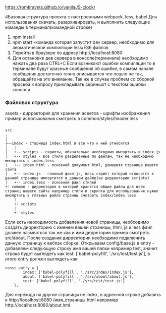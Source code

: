 https://romkravets.github.io/vanilaJS-clock/

﻿#Базовая структура проекта с настроенными webpack, less, babel
Для использования скачать, разархивировать, и выполнить следующие команды в терминал(командной строке)
1. npm install
2. npm start -команда которая запустит dev сервер, необходимо для авоматической компиляции less/ES6 файлов
3. Перейти в браузере по адресу http://localhost:8080
4. Для остановки дев сервера в консоле(терминале) необходимо нажать два раза CTRL+C
Если возникают ошибки компиляции то в терминале будут красные
сообщения об ошибке, в самом начале сообщения достаточно
точно описывается что пошло не так, обращайте на это внимание. Так же в случае проблем со сборкой просьба к вопросу прикладывать скриншот с текстом ошибки консоли

### Файловая структура

assets - дирректория для хранения асеетов - шрифты изображения пример использования смотреть в common/styles/header.less
###
``` 
src
.
|
├──index - старница index.html и все что к ней относится
|   |
|   +-- scripts - скрипты, обязательно необходимо импортить в index.js  
|   +-- styles - все стили разделенные по файлам, так же необходимо импортить в index.less
|   +-- index.html - основной документ html, домашняя страница вашего сайта
|   +-- index.js - главный фаил js, весь скрипт который относится к данной странице импортится в данном файле(из дирректории scripts)
|   +-- index.less - основной фаил стилей
+- common - дирректория в которой хранятся общие файлы для всех страниц вашего сайта например стили и скрипты для использования нужно имопртить в главных файла страниц смотреть index/index.less
    |
    +- scripts
    |
    +- styles     
```
Если есть неоходимость добавления новой страницы, необходимо создать дирректорию с именем вашей страницы, html, js и less фаил должен называться так же как и имя дирретории пример смотреть src/about. После создания дирректории необходимо подключить данную страницу к вебпак сборке. Открываем config/base.js в entry - добавляем следующую строку имя вашей папки например test, значит строка будет выглядеть как test: ['babel-polyfill', './src/test/test.js'], в итоге entry должен выглядеть как
```
сonst entry = {
        index: ['babel-polyfill', './src/index/index.js'],
        about: ['babel-polyfill', './src/about/about.js'],
        test: ['babel-polyfill', './src/test/test.js']
    };
```

Для перехода на другие страницы не index, в адресной строке добавить к http://localhost:8080 /имя_страницы.html например http://localhost:8080/about.hml
